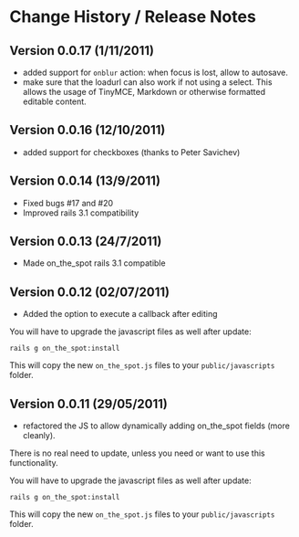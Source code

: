 # Change History / Release Notes

## Version 0.0.17 (1/11/2011)

* added support for `onblur` action: when focus is lost, allow to autosave.
* make sure that the loadurl can also work if not using a select. This allows the usage of TinyMCE, Markdown or otherwise formatted editable content.

## Version 0.0.16 (12/10/2011)

* added support for checkboxes (thanks to Peter Savichev)

## Version 0.0.14 (13/9/2011)

* Fixed bugs #17 and #20
* Improved rails 3.1 compatibility

## Version 0.0.13 (24/7/2011)

* Made on_the_spot rails 3.1 compatible

## Version 0.0.12 (02/07/2011)

* Added the option to execute a callback after editing

You will have to upgrade the javascript files as well after update:

    rails g on_the_spot:install

This will copy the new `on_the_spot.js` files to your `public/javascripts` folder.

## Version 0.0.11 (29/05/2011)

* refactored the JS to allow dynamically adding on_the_spot fields (more cleanly).

There is no real need to update, unless you need or want to use this functionality.

You will have to upgrade the javascript files as well after update:

    rails g on_the_spot:install

This will copy the new `on_the_spot.js` files to your `public/javascripts` folder.


